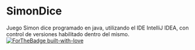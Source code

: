 # SimonDice

Juego Simon dice programado en java, utilizando el IDE IntelliJ IDEA, con control de versiones habilitado dentro del mismo.
[![ForTheBadge built-with-love](http://ForTheBadge.com/images/badges/built-with-love.svg)](https://GitHub.com/Naereen/)
